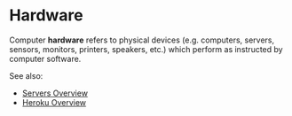 # Hardware

Computer **hardware** refers to physical devices (e.g. computers, servers, sensors, monitors, printers, speakers, etc.) which perform as instructed by computer software.

See also:

  + [Servers Overview](/notes/servers.md)
  + [Heroku Overview](/notes/heroku.md)
